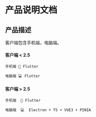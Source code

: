 # 产品说明文档

## 产品描述

客户端包含手机端，电脑端。

#### 客户端 < 2.5

```
手机端 📱 Flutter

电脑端 💻 Flutter
```

#### 客户端 > 2.5

```
手机端  📱 Flutter

电脑端  💻  Electron + TS + VUE3 + PINIA
```



